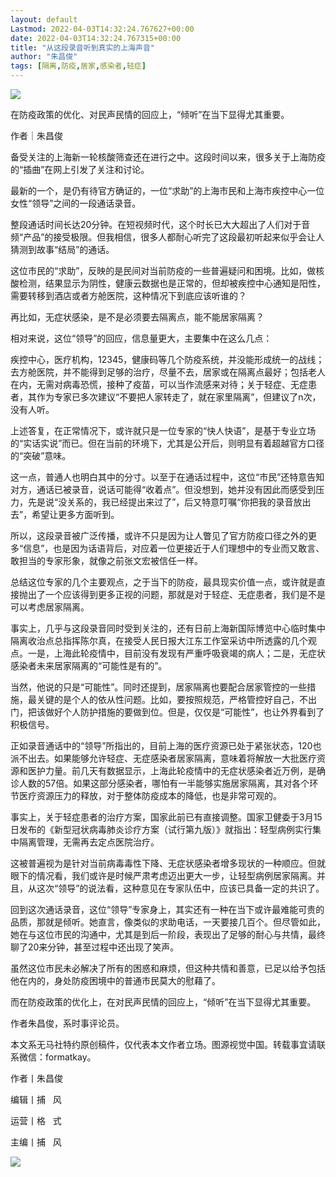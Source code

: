 ```yaml
---
layout: default
Lastmod: 2022-04-03T14:32:24.767627+00:00
date: 2022-04-03T14:32:24.767315+00:00
title: "从这段录音听到真实的上海声音"
author: "朱昌俊"
tags: [隔离,防疫,居家,感染者,轻症]
---
```


![](https://images.weserv.nl/?url=https%3A//mmbiz.qpic.cn/mmbiz_jpg/iaCu4eiap6xte4axGpjVFgeQt8hpuS5al3ib0voCIhd29uFc6Ryo9vyZtBHenA7aXRkH4E5AIc9AJCicrc3GdvtePA/640%3Fwx_fmt%3Djpeg)

在防疫政策的优化、对民声民情的回应上，“倾听”在当下显得尤其重要。

作者｜朱昌俊

备受关注的上海新一轮核酸筛查还在进行之中。这段时间以来，很多关于上海防疫的“插曲”在网上引发了关注和讨论。

最新的一个，是仍有待官方确证的，一位“求助”的上海市民和上海市疾控中心一位女性“领导”之间的一段通话录音。

整段通话时间长达20分钟。在短视频时代，这个时长已大大超出了人们对于音频“产品”的接受极限。但我相信，很多人都耐心听完了这段最初听起来似乎会让人猜测到故事“结局”的通话。

这位市民的“求助”，反映的是民间对当前防疫的一些普遍疑问和困境。比如，做核酸检测，结果显示为阴性，健康云数据也是正常的，但却被疾控中心通知是阳性，需要转移到酒店或者方舱医院，这种情况下到底应该听谁的？

再比如，无症状感染，是不是必须要去隔离点，能不能居家隔离？

相对来说，这位“领导”的回应，信息量更大，主要集中在这么几点：

疾控中心，医疗机构，12345，健康码等几个防疫系统，并没能形成统一的战线；去方舱医院，并不能得到足够的治疗，尽量不去，居家或在隔离点最好；包括老人在内，无需对病毒恐慌，接种了疫苗，可以当作流感来对待；关于轻症、无症患者，其作为专家已多次建议“不要把人家转走了，就在家里隔离”，但建议了n次，没有人听。

上述答复，在正常情况下，或许就只是一位专家的“快人快语”，是基于专业立场的“实话实说”而已。但在当前的环境下，尤其是公开后，则明显有着超越官方口径的“突破”意味。

这一点，普通人也明白其中的分寸。以至于在通话过程中，这位“市民”还特意告知对方，通话已被录音，说话可能得“收着点”。但没想到，她并没有因此而感受到压力，先是说“没关系的，我已经提出来过了”，后又特意叮嘱“你把我的录音放出去”，希望让更多方面听到。

所以，这段录音被广泛传播，或许不只是因为让人瞥见了官方防疫口径之外的更多“信息”，也是因为话语背后，对应着一位更接近于人们理想中的专业而又敢言、敢担当的专家形象，就像之前张文宏被信任一样。

总结这位专家的几个主要观点，之于当下的防疫，最具现实价值一点，或许就是直接抛出了一个应该得到更多正视的问题，那就是对于轻症、无症患者，我们是不是可以考虑居家隔离。

事实上，几乎与这段录音同时受到关注的，还有日前上海新国际博览中心临时集中隔离收治点总指挥陈尔真，在接受人民日报大江东工作室采访中所透露的几个观点。一是，上海此轮疫情中，目前没有发现有严重呼吸衰竭的病人；二是，无症状感染者未来居家隔离的“可能性是有的”。

当然，他说的只是“可能性”。同时还提到，居家隔离也要配合居家管控的一些措施，最关键的是个人的依从性问题。比如，要按照规范，严格管控好自己，不出门，把该做好个人防护措施的要做到位。但是，仅仅是“可能性”，也让外界看到了积极信号。

正如录音通话中的“领导”所指出的，目前上海的医疗资源已处于紧张状态，120也派不出去。如果能够允许轻症、无症感染者居家隔离，意味着将解放一大批医疗资源和医护力量。前几天有数据显示，上海此轮疫情中的无症状感染者近万例，是确诊人数的57倍。如果这部分感染者，哪怕有一半能够实施居家隔离，其对各个环节医疗资源压力的释放，对于整体防疫成本的降低，也是非常可观的。

事实上，关于轻症患者的治疗方案，国家此前已有直接调整。国家卫健委于3月15日发布的《新型冠状病毒肺炎诊疗方案（试行第九版）》就指出：轻型病例实行集中隔离管理，无需再去定点医院治疗。

这被普遍视为是针对当前病毒毒性下降、无症状感染者增多现状的一种顺应。但就眼下的情况看，我们或许是时候严肃考虑迈出更大一步，让轻型病例居家隔离。并且，从这次“领导”的说法看，这种意见在专家队伍中，应该已具备一定的共识了。

回到这次通话录音，这位“领导”专家身上，其实还有一种在当下或许最难能可贵的品质，那就是倾听。她直言，像类似的求助电话，一天要接几百个。但尽管如此，她在与这位市民的沟通中，尤其是到后一阶段，表现出了足够的耐心与共情，最终聊了20来分钟，甚至过程中还出现了笑声。

虽然这位市民未必解决了所有的困惑和麻烦，但这种共情和善意，已足以给予包括他在内的，身处防疫困境中的普通市民莫大的慰藉了。

而在防疫政策的优化上，在对民声民情的回应上，“倾听”在当下显得尤其重要。

作者朱昌俊，系时事评论员。

本文系无马社特约原创稿件，仅代表本文作者立场。图源视觉中国。转载事宜请联系微信：formatkay。

  

作者丨朱昌俊

编辑丨捕   风

运营丨格   式

主编丨捕   风

![](https://images.weserv.nl/?url=https%3A//mmbiz.qpic.cn/mmbiz_png/iaCu4eiap6xtdLOBzIvPOTOSG0xRuDONloMcdWias6VNqgbe1HjKpb8ekm6cw4BcPt3MzdVkq5N3w2UJngXhw2vVQ/640%3Fwx_fmt%3Dpng)

